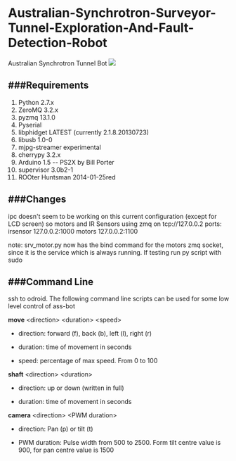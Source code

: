 Australian-Synchrotron-Surveyor-Tunnel-Exploration-And-Fault-Detection-Robot
=======

Australian Synchrotron Tunnel Bot
![](https://raw.github.com/AustralianSynchrotron/Australian-Synchrotron-Surveyor-Tunnel-Exploration-And-Fault-Detection-Robot/master/drawings/logos/RoboDonkey.png)

###Requirements
------------

1. Python 2.7.x
2. ZeroMQ 3.2.x
3. pyzmq  13.1.0
4. Pyserial
5. libphidget LATEST (currently 2.1.8.20130723)
6. libusb 1.0-0
7. mjpg-streamer experimental
8. cherrypy 3.2.x
9. Arduino 1.5
-- PS2X by Bill Porter
10. supervisor 3.0b2-1
11. ROOter Huntsman 2014-01-25red


###Changes
-------

ipc doesn't seem to be working on this current configuration (except for LCD screen) so motors and IR Sensors using zmq on tcp://127.0.0.2
ports:
irsensor 127.0.0.2:1000
motors 127.0.0.2:1100


note: srv_motor.py now has the bind command for the motors zmq socket, since it is the service which is always running. If testing run py script with sudo

###Command Line
--------

ssh to odroid. The following command line scripts can be used for some low level control of ass-bot

**move** \<direction\> \<duration\> \<speed\>

* direction: forward (f), back (b), left (l), right (r)

* duration: time of movement in seconds

* speed: percentage of max speed. From 0 to 100

**shaft** \<direction\> \<duration\>

* direction: up or down (written in full)

* duration: time of movement in seconds

**camera** \<direction\> \<PWM duration\>

* direction: Pan (p) or tilt (t)

* PWM duration: Pulse width from 500 to 2500. Form tilt centre value is 900, for pan centre value is 1500
